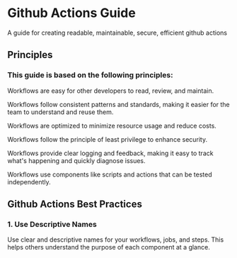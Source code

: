 # Github Actions Guide

A guide for creating readable, maintainable, secure, efficient github actions

## Principles

### This guide is based on the following principles:

Workflows are easy for other developers to read, review, and maintain.

Workflows follow consistent patterns and standards, making it easier for the team to understand and reuse them.

Workflows are optimized to minimize resource usage and reduce costs.

Workflows follow the principle of least privilege to enhance security.

Workflows provide clear logging and feedback, making it easy to track what's happening and quickly diagnose issues.

Workflows use components like scripts and actions that can be tested independently.


## Github Actions Best Practices

### 1. Use Descriptive Names

Use clear and descriptive names for your workflows, jobs, and steps. This helps others understand the purpose of each component at a glance.

